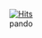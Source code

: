 [![Hits](https://hits.seeyoufarm.com/api/count/incr/badge.svg?url=https%3A%2F%2Fgithub.com%2Fgjbae1212%2Fhit-counter&count_bg=%23FF0000&title_bg=%23000000&icon=pandora.svg&icon_color=%23FFFFFF&title=ando&edge_flat=false)](https://hits.seeyoufarm.com)<br>
pando
